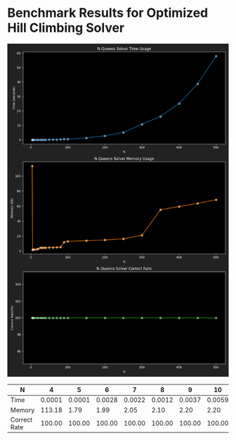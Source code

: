 # Benchmark Results for Optimized Hill Climbing Solver
![OptimizedHillClimbingSolver](./OptimizedHillClimbingSolver.png)

|  N |4|5|6|7|8|9|10|16|20|26|30|35|40|50|60|70|80|90|100|150|200|250|300|350|400|450|500|
|---|---|---|---|---|---|---|---|---|---|---|---|---|---|---|---|---|---|---|---|---|---|---|---|---|---|---|---|
|Time|0.0001|0.0001|0.0028|0.0022|0.0012|0.0037|0.0059|0.0116|0.0081|0.0166|0.0292|0.0331|0.0389|0.0782|0.1115|0.1816|0.2744|0.3767|0.4306|1.2763|2.7771|5.1012|10.7296|16.1814|25.0440|38.7147|57.8543|
|Memory|113.18|1.79|1.99|2.05|2.10|2.20|2.20|2.23|2.82|4.35|4.37|4.49|4.52|4.69|4.86|5.03|5.40|11.88|13.01|13.92|14.68|16.24|21.09|55.08|59.21|63.50|68.39|
|Correct Rate|100.00|100.00|100.00|100.00|100.00|100.00|100.00|100.00|100.00|100.00|100.00|100.00|100.00|100.00|100.00|100.00|100.00|100.00|100.00|100.00|100.00|100.00|100.00|100.00|100.00|100.00|100.00|
